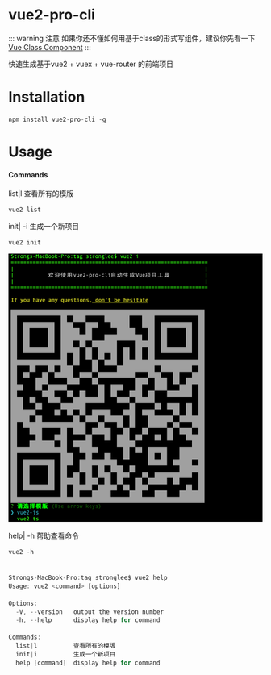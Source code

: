 # vue2-pro-cli

::: warning 注意
如果你还不懂如何用基于class的形式写组件，建议你先看一下 [Vue Class Component](./vue-class-component.md)
:::

快速生成基于vue2 + vuex + vue-router 的前端项目

# Installation

```js
npm install vue2-pro-cli -g
```
# Usage

#### Commands

list|l          查看所有的模版
```js
vue2 list
```

init| -i          生成一个新项目
```js
vue2 init
```
![An image](./images/init.png)


help| -h          帮助查看命令
```js
vue2 -h


Strongs-MacBook-Pro:tag stronglee$ vue2 help
Usage: vue2 <command> [options]

Options:
  -V, --version   output the version number
  -h, --help      display help for command

Commands:
  list|l          查看所有的模版
  init|i          生成一个新项目
  help [command]  display help for command

```